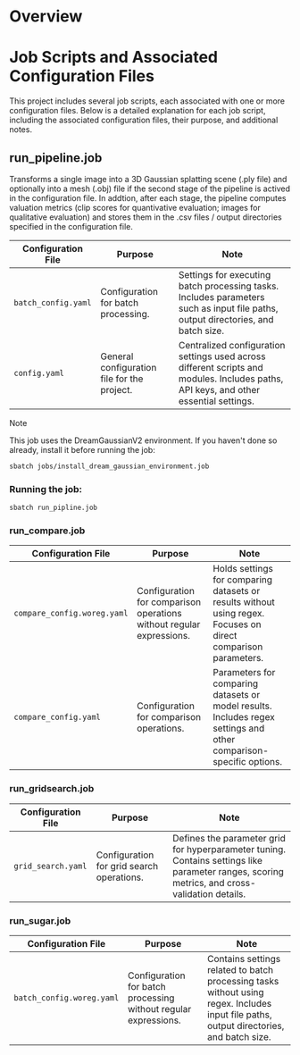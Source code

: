 # Overview



# Job Scripts and Associated Configuration Files

This project includes several job scripts, each associated with one or more configuration files. Below is a detailed explanation for each job script, including the associated configuration files, their purpose, and additional notes.

## run_pipeline.job
Transforms a single image into a 3D Gaussian splatting scene (.ply file) and optionally into a mesh (.obj) file
if the second stage of the pipeline is actived in the configuration file. In addtion, after each stage, the pipeline computes valuation metrics (clip scores for quantivative evaluation; images for qualitative evaluation) and stores them in 
the .csv files / output directories specified in the configuration file.

| Configuration File          | Purpose                                      | Note                                                                 |
|-----------------------------|----------------------------------------------|----------------------------------------------------------------------|
| `batch_config.yaml`         | Configuration for batch processing.          | Settings for executing batch processing tasks. Includes parameters such as input file paths, output directories, and batch size. |
| `config.yaml`               | General configuration file for the project.  | Centralized configuration settings used across different scripts and modules. Includes paths, API keys, and other essential settings. |

> [!NOTE]
> This job uses the DreamGaussianV2 environment. If you haven't done so already, install it before running the job:
> ```bash
> sbatch jobs/install_dream_gaussian_environment.job
>```

### Running the job:

```bash
sbatch run_pipline.job
```


### run_compare.job

| Configuration File          | Purpose                                      | Note                                                                 |
|-----------------------------|----------------------------------------------|----------------------------------------------------------------------|
| `compare_config.woreg.yaml` | Configuration for comparison operations without regular expressions. | Holds settings for comparing datasets or results without using regex. Focuses on direct comparison parameters. |
| `compare_config.yaml`       | Configuration for comparison operations.     | Parameters for comparing datasets or model results. Includes regex settings and other comparison-specific options. |

### run_gridsearch.job

| Configuration File          | Purpose                                      | Note                                                                 |
|-----------------------------|----------------------------------------------|----------------------------------------------------------------------|
| `grid_search.yaml`          | Configuration for grid search operations.    | Defines the parameter grid for hyperparameter tuning. Contains settings like parameter ranges, scoring metrics, and cross-validation details. |



### run_sugar.job

| Configuration File          | Purpose                                      | Note                                                                 |
|-----------------------------|----------------------------------------------|----------------------------------------------------------------------|
| `batch_config.woreg.yaml`   | Configuration for batch processing without regular expressions. | Contains settings related to batch processing tasks without using regex. Includes input file paths, output directories, and batch size. |
